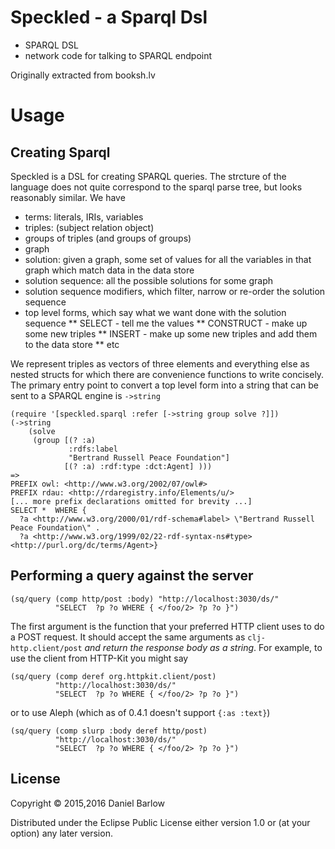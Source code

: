 # Speckled - a Sparql Dsl

* SPARQL DSL
* network code for talking to SPARQL endpoint

Originally extracted from booksh.lv

# Usage

## Creating Sparql 

Speckled is a DSL for creating SPARQL queries.  The strcture of the
language does not quite correspond to the sparql parse tree, but looks
reasonably similar. We have

* terms: literals, IRIs, variables
* triples: (subject relation object) 
* groups of triples (and groups of groups)
* graph
* solution: given a graph, some set of values for all the variables in that graph which match data in the data store
* solution sequence: all the possible solutions for some graph
* solution sequence modifiers, which filter, narrow or re-order the solution sequence
* top level forms, which say what we want done with the solution sequence
** SELECT - tell me the values
** CONSTRUCT - make up some new triples
** INSERT - make up some new triples and add them to the data store
** etc

We represent triples as vectors of three elements and everything else
as nested structs for which there are convenience functions to write concisely.
The primary entry point to convert a top level form into a string that can be sent to a SPARQL engine is `->string`

    (require '[speckled.sparql :refer [->string group solve ?]])
    (->string
        (solve
         (group [(? :a)
                 :rdfs:label
                 "Bertrand Russell Peace Foundation"]
                [(? :a) :rdf:type :dct:Agent] )))
    =>
    PREFIX owl: <http://www.w3.org/2002/07/owl#>
    PREFIX rdau: <http://rdaregistry.info/Elements/u/>
    [... more prefix declarations omitted for brevity ...]
    SELECT *  WHERE {
      ?a <http://www.w3.org/2000/01/rdf-schema#label> \"Bertrand Russell Peace Foundation\" .
      ?a <http://www.w3.org/1999/02/22-rdf-syntax-ns#type> <http://purl.org/dc/terms/Agent>}
    

## Performing a query against the server

    (sq/query (comp http/post :body) "http://localhost:3030/ds/"
              "SELECT  ?p ?o WHERE { </foo/2> ?p ?o }")

The first argument is the function that your preferred HTTP client
uses to do a POST request.  It should accept the same arguments as
`clj-http.client/post` _and return the response body as a string_.  For
example, to use the client from HTTP-Kit you might say

    (sq/query (comp deref org.httpkit.client/post)
              "http://localhost:3030/ds/"
              "SELECT  ?p ?o WHERE { </foo/2> ?p ?o }")

or to use Aleph (which as of 0.4.1 doesn't support `{:as :text}`)

    (sq/query (comp slurp :body deref http/post)
              "http://localhost:3030/ds/"
              "SELECT  ?p ?o WHERE { </foo/2> ?p ?o }")




## License

Copyright © 2015,2016 Daniel Barlow

Distributed under the Eclipse Public License either version 1.0 or (at
your option) any later version.
